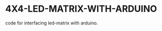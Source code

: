 4X4-LED-MATRIX-WITH-ARDUINO
===========================

code for interfacing led-matrix with arduino.
